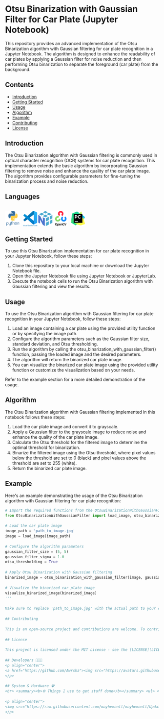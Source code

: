 # Otsu Binarization with Gaussian Filter for Car Plate (Jupyter Notebook)

This repository provides an advanced implementation of the Otsu Binarization algorithm with Gaussian filtering for car plate recognition in a Jupyter Notebook. The algorithm is designed to enhance the readability of car plates by applying a Gaussian filter for noise reduction and then performing Otsu binarization to separate the foreground (car plate) from the background.

## Contents

- [Introduction](#introduction)
- [Getting Started](#getting-started)
- [Usage](#usage)
- [Algorithm](#algorithm)
- [Example](#example)
- [Contributing](#contributing)
- [License](#license)

## Introduction

The Otsu Binarization algorithm with Gaussian filtering is commonly used in optical character recognition (OCR) systems for car plate recognition. This implementation extends the basic algorithm by incorporating Gaussian filtering to remove noise and enhance the quality of the car plate image. The algorithm provides configurable parameters for fine-tuning the binarization process and noise reduction.

## Languages  
<code>
<img align="center" src="https://github.com/devicons/devicon/blob/v2.15.1/icons/python/python-original-wordmark.svg" width="50" height="50" /> <img align="center" src="https://github.com/devicons/devicon/blob/v2.15.1/icons/vscode/vscode-original-wordmark.svg" width="50" height="50"/><img align="center" src="https://github.com/devicons/devicon/blob/v2.15.1/icons/numpy/numpy-original.svg" width="50" height="50"/><img align="center" src="https://github.com/devicons/devicon/blob/v2.15.1/icons/opencv/opencv-original-wordmark.svg" width="50" height="50" /> <img align="center" src="https://github.com/devicons/devicon/blob/v2.15.1/icons/pycharm/pycharm-original.svg" width="50" height="50"/>
</code>

## Getting Started

To use this Otsu Binarization implementation for car plate recognition in your Jupyter Notebook, follow these steps:

1. Clone this repository to your local machine or download the Jupyter Notebook file.
1. Open the Jupyter Notebook file using Jupyter Notebook or JupyterLab.
1. Execute the notebook cells to run the Otsu Binarization algorithm with Gaussian filtering and view the results.

## Usage

To use the Otsu Binarization algorithm with Gaussian filtering for car plate recognition in your Jupyter Notebook, follow these steps:

1. Load an image containing a car plate using the provided utility function or by specifying the image path.
1. Configure the algorithm parameters such as the Gaussian filter size, standard deviation, and Otsu thresholding.
1. Run the algorithm by calling the otsu_binarization_with_gaussian_filter() function, passing the loaded image and the desired parameters.
1. The algorithm will return the binarized car plate image.
1. You can visualize the binarized car plate image using the provided utility function or customize the visualization based on your needs.

Refer to the example section for a more detailed demonstration of the usage.

## Algorithm

The Otsu Binarization algorithm with Gaussian filtering implemented in this notebook follows these steps:

1. Load the car plate image and convert it to grayscale.
1. Apply a Gaussian filter to the grayscale image to reduce noise and enhance the quality of the car plate image.
1. Calculate the Otsu threshold for the filtered image to determine the optimal threshold for binarization.
1. Binarize the filtered image using the Otsu threshold, where pixel values below the threshold are set to 0 (black) and pixel values above the threshold are set to 255 (white).
1. Return the binarized car plate image.

## Example

Here's an example demonstrating the usage of the Otsu Binarization algorithm with Gaussian filtering for car plate recognition:

``` python
# Import the required functions from the OtsuBinarizationWithGaussianFilter.ipynb notebook
from OtsuBinarizationWithGaussianFilter import load_image, otsu_binarization_with_gaussian_filter, visualize_binarized_image

# Load the car plate image
image_path = 'path_to_image.jpg'
image = load_image(image_path)

# Configure the algorithm parameters
gaussian_filter_size = (5, 5)
gaussian_filter_sigma = 1.0
otsu_thresholding = True

# Apply Otsu Binarization with Gaussian filtering
binarized_image = otsu_binarization_with_gaussian_filter(image, gaussian_filter_size, gaussian_filter_sigma, otsu_thresholding)

# Visualize the binarized car plate image
visualize_binarized_image(binarized_image)
'''

Make sure to replace 'path_to_image.jpg' with the actual path to your car plate image file. Adjust the gaussian_filter_size and gaussian_filter_sigma parameters to control the amount of noise reduction. Set otsu_thresholding to True for automatic threshold determination using Otsu's method or False to use a fixed threshold.

## Contributing

This is an open-source project and contributions are welcome. To contribute, please fork this repository and submit a pull request with your changes.

## License

This project is licensed under the MIT License - see the [LICENSE](LICENSE) file for details.

## Developers 👨🏻‍💻
<p align="center">
<a href="https://github.com/Awrsha"><img src="https://avatars.githubusercontent.com/u/89135083?v=4" width="100;" alt="Awrsha Parvizi"/><br /><sub><b>.:: Amir M. Parvizi ::.</b></sub></a>
</p>

## System & Hardware 🛠  
<br> <summary><b>⚙️ Things I use to get stuff done</b></summary> <ul> <li><b>OS:</b> Windows 11</li> <li><b>Laptop: </b>TUF Gaming</li> <li><b>Code Editor:</b> Visual Studio Code - The best editor out there.</li> <li><b>To Stay Updated:</b> Medium, Linkedin and Instagram.</li> <br /> ⚛️ Checkout Our VSCode Configrations <a href="">Here</a>. </ul> <p align="center">💙 If you like my projects, Give them ⭐ and Share it with friends!</p></p><p align="center"><img height="27" src="https://raw.githubusercontent.com/mayhemantt/mayhemantt/Update/svg/Bottom.svg" alt="Github Stats" /></p>

<p align="center">
<img src="https://raw.githubusercontent.com/mayhemantt/mayhemantt/Update/svg/Bottom.svg" alt="Github Stats" />
</p>
